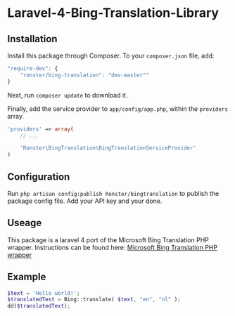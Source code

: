 Laravel-4-Bing-Translation-Library
==================================

## Installation

Install this package through Composer. To your `composer.json` file, add:

```js
"require-dev": {
	"ronster/bing-translation": "dev-master""
}
```

Next, run `composer update` to download it.

Finally, add the service provider to `app/config/app.php`, within the `providers` array.

```php
'providers' => array(
	// ...

	'Ronster\BingTranslation\BingTranslationServiceProvider'
)
```

## Configuration

Run `php artisan config:publish Ronster/bingtranslation` to publish the package config file. Add your API key and your done.

## Useage

This package is a laravel 4 port of the Microsoft Bing Translation PHP wrapper. Instructions can be found here: [Microsoft Bing Translation PHP wrapper](http://www.codediesel.com/php/microsoft-bing-translate-php-wrapper/)

## Example
```php
$text = 'Hello world!';
$translatedTest = Bing::translate( $text, "en", "nl" );
dd($translatedText);
```
